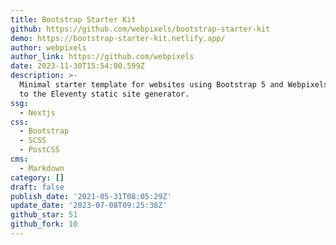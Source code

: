 ```yaml
---
title: Bootstrap Starter Kit
github: https://github.com/webpixels/bootstrap-starter-kit
demo: https://bootstrap-starter-kit.netlify.app/
author: webpixels
author_link: https://github.com/webpixels
date: 2023-11-30T15:54:00.599Z
description: >-
  Minimal starter template for websites using Bootstrap 5 and Webpixels CSS next
  to the Eleventy static site generator.
ssg:
  - Nextjs
css:
  - Bootstrap
  - SCSS
  - PostCSS
cms:
  - Markdown
category: []
draft: false
publish_date: '2021-05-31T08:05:29Z'
update_date: '2023-07-08T09:25:38Z'
github_star: 51
github_fork: 10
---
```


